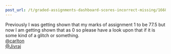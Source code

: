 ```yaml
---
post_url: /t/graded-assignments-dashboard-scores-incorrect-missing/166816/48
---
```

Previously I was getting shown that my marks of assignment 1 to be 77.5 but now I am getting shown that as 0 so please have a look upon that if it is some kind of a glitch or something.  
[@carlton](/u/carlton)  
[@Jivraj](/u/jivraj)